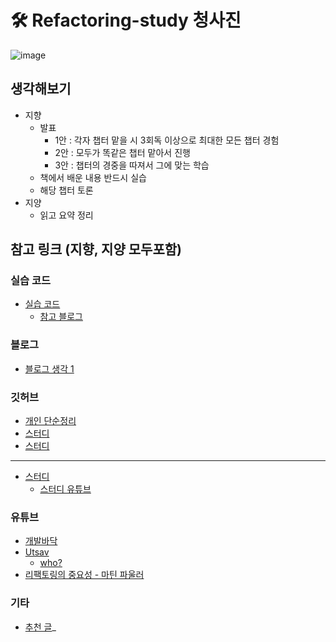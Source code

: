 # 🛠️ Refactoring-study 청사진

![image](https://github.com/Gamangjum-lihou/refactoring-study/assets/76567238/cbd79941-3231-475b-8e40-07855d2fd734)



## 생각해보기

- 지향
  - 발표
    - 1안 : 각자 챕터 맡을 시 3회독 이상으로 최대한 모든 챕터 경험
    - 2안 : 모두가 똑같은 챕터 맡아서 진행
    - 3안 : 챕터의 경중을 따져서 그에 맞는 학습
  - 책에서 배운 내용 반드시 실습
  - 해당 챕터 토론
- 지양
  - 읽고 요약 정리


## 참고 링크 (지향, 지양 모두포함)

### 실습 코드
- [실습 코드](https://github.com/wickedwukong/martin-fowler-refactoring-2nd)
  - [참고 블로그](https://devvkkid.tistory.com/272)   

### 블로그
- [블로그 생각 1](https://medium.com/@Deepbio_Dev/5-backend-engineer%EC%9D%98-%EC%84%B1%EC%9E%A5%EC%8A%A4%ED%86%A0%EB%A6%AC-%EB%A7%88%ED%8B%B4-%ED%8C%8C%EC%9A%B8%EB%9F%AC%EC%9D%98-%EB%A6%AC%ED%8C%A9%ED%84%B0%EB%A7%81-2%ED%8C%90-%EC%8A%A4%ED%84%B0%EB%94%94-b26f163b0fbf)

### 깃허브
- [개인 단순정리](https://github.com/Youngerjesus/refactoring-2nd-edition)
- [스터디](https://github.com/hanseul-lee/book-refactoring)
- [스터디](https://github.com/Earthking-Dev-Study/Refactoring-2nd-Edition)

---

- [스터디](https://github.com/yerim1210/book-study/blob/main/02-refactoring/README_ko.md)
  - [스터디 유튜브](https://www.youtube.com/watch?v=nHLdZAMnMpo)

### 유튜브
- [개발바닥](https://www.youtube.com/watch?v=51xsW7fH7fU)
- [Utsav](https://youtu.be/0qNpFCpMl80?t=260)
  - [who?](https://www.linkedin.com/in/utsavized?original_referer=https%3A%2F%2Fwww.engineeringwithutsav.com%2F)
- [리팩토링의 중요성 - 마틴 파울러](https://www.youtube.com/watch?v=mNPpfB8JSIU)
 

### 기타
- [추천 글](https://careerly.co.kr/comments/53476)_
